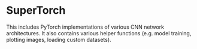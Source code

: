 # SuperTorch
This includes PyTorch implementations of various CNN network architectures. It also contains various helper functions (e.g. model training, plotting images, loading custom datasets).
